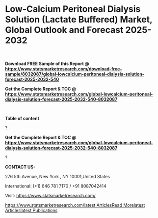 <h1>Low-Calcium Peritoneal Dialysis Solution (Lactate Buffered) Market, Global Outlook and Forecast 2025-2032</h1><br/><p><strong>Download FREE Sample of this Report @ <a href="https://www.statsmarketresearch.com/download-free-sample/8032087/global-lowcalcium-peritoneal-dialysis-solution-forecast-2025-2032-540">https://www.statsmarketresearch.com/download-free-sample/8032087/global-lowcalcium-peritoneal-dialysis-solution-forecast-2025-2032-540</a></strong></p>
 
 
 
 <div><b>Get the Complete Report & TOC @ <a href="https://www.statsmarketresearch.com/global-lowcalcium-peritoneal-dialysis-solution-forecast-2025-2032-540-8032087">https://www.statsmarketresearch.com/global-lowcalcium-peritoneal-dialysis-solution-forecast-2025-2032-540-8032087</a></b></div>
 
 
 
 <p><br />
 
 <b>Table of content</b></p>
 
 
 
 <p>? </p>
 
 
 
 <div><b>Get the Complete Report & TOC @ <a href="https://www.statsmarketresearch.com/global-lowcalcium-peritoneal-dialysis-solution-forecast-2025-2032-540-8032087">https://www.statsmarketresearch.com/global-lowcalcium-peritoneal-dialysis-solution-forecast-2025-2032-540-8032087</a></b></div>
 
 
 
 <p>? </p>
 
 
 
 <p><b>CONTACT US:</b><br />
 
 276 5th Avenue, New York , NY 10001,United States<br />
 
 International: (+1) 646 781 7170 / +91 8087042414<br />
 
 Visit: <a href="https://www.statsmarketresearch.com/">https://www.statsmarketresearch.com/</a><br />
 
 <a href="https://gyeongbokgung.com">https://www.statsmarketresearch.com/</a><a href="https://hallyeomaritime.com">latest Articles</a><a href="https://jingwansa.com">Read More</a><a href="https://nguoiviet.jp/">latest Articles</a><a href="https://www.intelmarketresearch.com/">latest Publications</a></p>